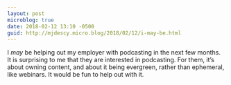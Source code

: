 ```yaml
---
layout: post
microblog: true
date: 2018-02-12 13:10 -0500
guid: http://mjdescy.micro.blog/2018/02/12/i-may-be.html
---
```

I _may_ be helping out my employer with podcasting in the next few months. It is surprising to me that they are interested in podcasting. For them, it’s about owning content, and about it being evergreen, rather than ephemeral, like webinars. It would be fun to help out with it.
